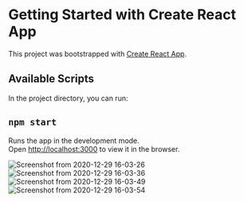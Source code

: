 # Getting Started with Create React App

This project was bootstrapped with [Create React App](https://github.com/facebook/create-react-app).

## Available Scripts

In the project directory, you can run:

## `npm start`

Runs the app in the development mode.\
Open [http://localhost:3000](http://localhost:3000) to view it in the browser.


![Screenshot from 2020-12-29 16-03-26](https://user-images.githubusercontent.com/45648611/103277662-90c87600-49ef-11eb-9d2b-3d42474fdc8c.png)
![Screenshot from 2020-12-29 16-03-36](https://user-images.githubusercontent.com/45648611/103277672-94f49380-49ef-11eb-8836-9f59d5e2b34a.png)
![Screenshot from 2020-12-29 16-03-49](https://user-images.githubusercontent.com/45648611/103277684-9920b100-49ef-11eb-9000-7db2c4690c66.png)
![Screenshot from 2020-12-29 16-03-54](https://user-images.githubusercontent.com/45648611/103277691-9c1ba180-49ef-11eb-877c-67d06ba050d5.png)




